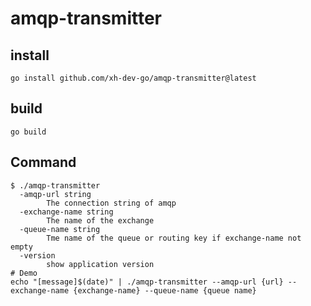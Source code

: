 # amqp-transmitter

## install
```
go install github.com/xh-dev-go/amqp-transmitter@latest
```

## build
```
go build
```

## Command
```shell
$ ./amqp-transmitter
  -amqp-url string
        The connection string of amqp
  -exchange-name string
        The name of the exchange
  -queue-name string
        Tme name of the queue or routing key if exchange-name not empty
  -version
        show application version
# Demo
echo "[message]$(date)" | ./amqp-transmitter --amqp-url {url} --exchange-name {exchange-name} --queue-name {queue name}
```

